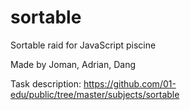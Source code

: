 # sortable

Sortable raid for JavaScript piscine

Made by Joman, Adrian, Dang

Task description:
https://github.com/01-edu/public/tree/master/subjects/sortable